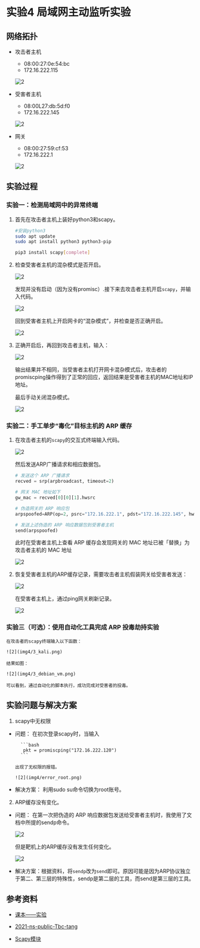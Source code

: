 # 实验4 局域网主动监听实验
## 网络拓扑

- 攻击者主机
  - 08:00:27:0e:54:bc
  - 172.16.222.115
  
  ![2](img4/kali_attacker2.png)
  
- 受害者主机
  - 08:00L27:db:5d:f0
  - 172.16.222.145
  
  ![2](img4/debian_victim2.png)
  
- 网关
  - 08:00:27:59:cf:53
  - 172.16.222.1
  
  ![2](img4/debian_gw.png)

## 实验过程
### 实验一：检测局域网中的异常终端

1. 首先在攻击者主机上装好python3和scapy。

    ```bash
    #安装python3
    sudo apt update
    sudo apt install python3 python3-pip

    pip3 install scapy[complete]
    ```
  
2.  检查受害者主机的混杂模式是否开启。

    ![2](img4/iplink.png)

    发现并没有启动（因为没有promisc）.接下来去攻击者主机开启```scapy```，并输入代码。

    ![2](img4/scapy_result.png)

    回到受害者主机上开启网卡的“混杂模式”，并检查是否正确开启。

    ![2](img4/promisc.png)


3.  正确开启后，再回到攻击者主机，输入：

    ![2](img4/PKT_change.png)

    输出结果并不相同，当受害者主机打开网卡混杂模式后，攻击者的promiscping操作得到了正常的回应，返回结果是受害者主机的MAC地址和IP地址。

    最后手动关闭混杂模式。

    ![2](img4/shutdown.png)

  
### 实验二：手工单步“毒化”目标主机的 ARP 缓存
  
1.  在攻击者主机的```scapy```的交互式终端输入代码。
  
    ![2](img4/2_arp.png)

    然后发送ARP广播请求和相应数据包。

    ```python
    # 发送这个 ARP 广播请求
    recved = srp(arpbroadcast, timeout=2)

    # 网关 MAC 地址如下
    gw_mac = recved[0][0][1].hwsrc

    # 伪造网关的 ARP 响应包
    arpspoofed=ARP(op=2, psrc="172.16.222.1", pdst="172.16.222.145", hwdst="08:00:27:0e:54:bc")

    # 发送上述伪造的 ARP 响应数据包到受害者主机
    send(arpspoofed)
    ```

    此时在受害者主机上查看 ARP 缓存会发现网关的 MAC 地址已被「替换」为攻击者主机的 MAC 地址

    ![2](img4/2_ipneigh.png)
  
2.  恢复受害者主机的ARP缓存记录，需要攻击者主机假装网关给受害者发送：

    ![2](img4/2_restore.png)

    在受害者主机上，通过ping网关刷新记录。

     ![2](img4/2_success.png)
   

### 实验三（可选）：使用自动化工具完成 ARP 投毒劫持实验
  
    在攻击者的scapy终端输入以下函数：

    ![2](img4/3_kali.png)

    结果如图：

    ![2](img4/3_debian_vm.png)

    可以看到，通过自动化的脚本执行，成功完成对受害者的投毒。


## 实验问题与解决方案

1. scapy中无权限

- 问题：
     在初次登录scapy时，当输入

        ```bash
         pkt = promiscping("172.16.222.120")
        ```
  
      出现了无权限的报错。
  
      ![2](img4/error_root.png)
  
- 解决方案：
        利用sudo su命令切换为root账号。
  
2. ARP缓存没有变化。

- 问题：
     在第一次把伪造的 ARP 响应数据包发送给受害者主机时，我使用了文档中所提的sendp命令。
    
     ![2](img4/error_send.png)
    
     但是靶机上的ARP缓存没有发生任何变化。
        
     ![2](img4/error_ipneigh.png)
        
- 解决方案：根据资料，将```sendp```改为```send```即可。原因可能是因为ARP协议独立于第二、第三层的特殊性，sendp是第二层的工具，而send是第三层的工具。

  
  
## 参考资料

- [课本——实验](https://c4pr1c3.github.io/cuc-ns/chap0x04/exp.html)
- [2021-ns-public-Tbc-tang
](https://github.com/CUCCS/2021-ns-public-Tbc-tang/blob/chap0x04/0x04.md)
  
- [Scapy模块](https://blog.csdn.net/dyx0910/article/details/124412639)
  
  
  
  
  
  
  
  
  
